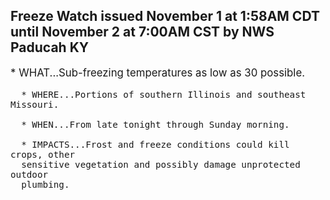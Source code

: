 <p>
   <h2>Freeze Watch issued November 1 at 1:58AM CDT until November 2 at 7:00AM CST by NWS Paducah KY</h2>
   <div style="font-size:120%">* WHAT...Sub-freezing temperatures as low as 30 possible.
      
      * WHERE...Portions of southern Illinois and southeast Missouri.
      
      * WHEN...From late tonight through Sunday morning.
      
      * IMPACTS...Frost and freeze conditions could kill crops, other
      sensitive vegetation and possibly damage unprotected outdoor
      plumbing.
   </div>
</p>